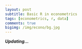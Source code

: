 ```yaml
---
layout: post
subtitle: Basic R in econometrics
tags: [econometrics, r, data]
comments: true
bigimg: /img/econo/bg.jpg
---
```

  
**_Updating..._**